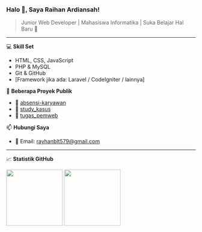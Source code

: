 ### Halo 👋, Saya Raihan Ardiansah!
> Junior Web Developer | Mahasiswa Informatika | Suka Belajar Hal Baru 🚀

---

💻 **Skill Set**  
- HTML, CSS, JavaScript  
- PHP & MySQL  
- Git & GitHub  
- [Framework jika ada: Laravel / CodeIgniter / lainnya]  

📂 **Beberapa Proyek Publik**
- 🔗 [absensi-karyawan](https://github.com/ariandika79754/absensi-karyawan)
- 🔗 [study_kasus](https://github.com/raihanardiansah/study_kasus)
- 🔗 [tugas_pemweb](https://github.com/raihanardiansah/tugas_pemweb)

📫 **Hubungi Saya**  
- 📧 Email: rayhanblt579@gmail.com


---

📈 **Statistik GitHub**

<p>
  <img src="https://github-readme-stats.vercel.app/api?username=raihanardiansah&show_icons=true&theme=radical" height="150"/>
  <img src="https://github-readme-stats.vercel.app/api/top-langs/?username=raihanardiansah&layout=compact&theme=radical" height="150"/>
</p>
